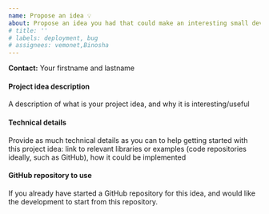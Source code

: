 ```yaml
---
name: Propose an idea 💡
about: Propose an idea you had that could make an interesting small development project at IDS
# title: ''
# labels: deployment, bug
# assignees: vemonet,Binosha
---
```


<!-- Use the issue labels to tag your idea with the technologies it will involve: Python, Java, React, RDF... -->

**Contact:** Your firstname and lastname

#### Project idea description

A description of what is your project idea, and why it is interesting/useful

#### Technical details

Provide as much technical details as you can to help getting started with this project idea: link to relevant libraries or examples (code repositories ideally, such as GitHub), how it could be implemented

#### GitHub repository to use

If you already have started a GitHub repository for this idea, and would like the development to start from this repository.